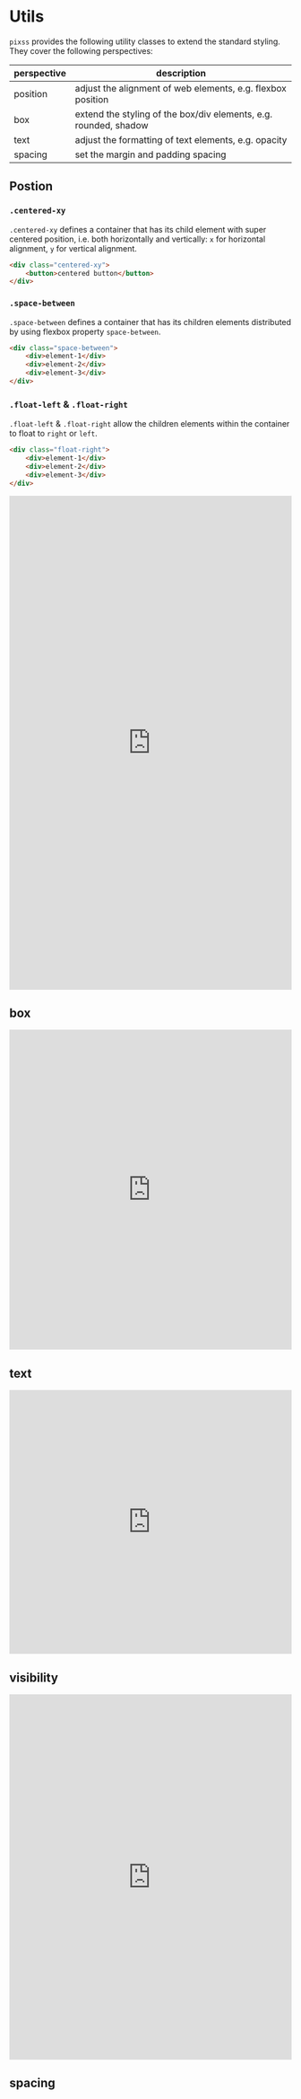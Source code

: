 # Utils
`pixss` provides the following utility classes to extend the standard styling. They cover the following perspectives:

| perspective | description                                                      |
|-------------|------------------------------------------------------------------|
| position    | adjust the alignment of web elements, e.g. flexbox position      |
| box         | extend the styling of the box/div elements, e.g. rounded, shadow |
| text        | adjust the formatting of text elements, e.g. opacity             |
| spacing     | set the margin and padding spacing                               |


## Postion

### `.centered-xy`
`.centered-xy` defines a container that has its child element with super centered position, i.e. both horizontally and vertically: `x` for horizontal alignment, `y` for vertical alignment.

```html
<div class="centered-xy">
    <button>centered button</button>
</div>
```

### `.space-between`
`.space-between` defines a container that has its children elements distributed by using flexbox property `space-between`.

```html
<div class="space-between">
    <div>element-1</div>
    <div>element-2</div>
    <div>element-3</div>
</div> 
```

### `.float-left` & `.float-right`
`.float-left` & `.float-right` allow the children elements within the container to float to `right` or `left`.

```html
<div class="float-right">
    <div>element-1</div>
    <div>element-2</div>
    <div>element-3</div>
</div> 
```

<iframe height="880" style="width: 100%;" scrolling="no" title="pixss - position" src="https://codepen.io/vikbert/embed/MWjVQzb?height=903&theme-id=dark&default-tab=result" frameborder="no" loading="lazy" allowtransparency="true" allowfullscreen="true">
  See the Pen <a href='https://codepen.io/vikbert/pen/MWjVQzb'>pixss - position</a> by Xun Zhou
  (<a href='https://codepen.io/vikbert'>@vikbert</a>) on <a href='https://codepen.io'>CodePen</a>.
</iframe>


## box

<iframe height="570" style="width: 100%;" scrolling="no" title="pixss - box" src="https://codepen.io/vikbert/embed/poELVXm?height=570&theme-id=dark&default-tab=result" frameborder="no" loading="lazy" allowtransparency="true" allowfullscreen="true">
  See the Pen <a href='https://codepen.io/vikbert/pen/poELVXm'>pixss - box</a> by Xun Zhou
  (<a href='https://codepen.io/vikbert'>@vikbert</a>) on <a href='https://codepen.io'>CodePen</a>.
</iframe>

## text

<iframe height="470" style="width: 100%;" scrolling="no" title="pixss - text" src="https://codepen.io/vikbert/embed/JjRLBjv?height=561&theme-id=dark&default-tab=result" frameborder="no" loading="lazy" allowtransparency="true" allowfullscreen="true">
  See the Pen <a href='https://codepen.io/vikbert/pen/JjRLBjv'>pixss - text</a> by Xun Zhou
  (<a href='https://codepen.io/vikbert'>@vikbert</a>) on <a href='https://codepen.io'>CodePen</a>.
</iframe>

## visibility

<iframe height="651" style="width: 100%;" scrolling="no" title="pixss - visibility" src="https://codepen.io/vikbert/embed/GRjxBvR?height=651&theme-id=dark&default-tab=result" frameborder="no" loading="lazy" allowtransparency="true" allowfullscreen="true">
  See the Pen <a href='https://codepen.io/vikbert/pen/GRjxBvR'>pixss - visibility</a> by Xun Zhou
  (<a href='https://codepen.io/vikbert'>@vikbert</a>) on <a href='https://codepen.io'>CodePen</a>.
</iframe>

## spacing
